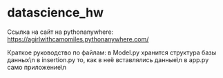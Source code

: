 ﻿# datascience_hw
Ссылка на сайт на pythonanywhere: https://agirlwithcamomiles.pythonanywhere.com/

Краткое руководство по файлам:
в Model.py хранится структура базы данных\n
в insertion.py то, как в неё вставлялись данные\n
в app.py само приложение\n
